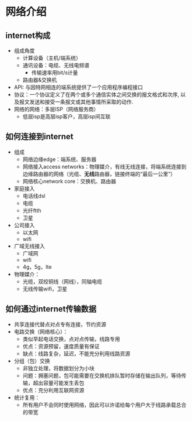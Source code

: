 # 网络介绍
## internet构成
- 组成角度
    - 计算设备（主机/端系统）
    - 通讯设备：电缆、无线电频谱
      - 传输速率用bit/s计量
    - 路由器&交换机
- API: 与因特网相连的端系统提供了一个应用程序编程接口
- 协议：一个协议定义了在两个或多个通信实体之间交换的报文格式和次序, 以及报文发送和接受一条报文或其他事情所采取的动作.
- 网络的网络：多层ISP（网络服务商）
    - 低层isp是高层isp客户，高层isp间互联
## 如何连接到internet
- 组成
    - 网络边缘edge：端系统、服务器
    - 网络接入access networks：物理媒介，有线无线连接，将端系统连接到边缘路由器的网络（光缆、**无线**路由器，链接终端的“最后一公里”）
    - 网络核心network core：交换机、路由器
- 家庭接入
    - 电话线dsl
    - 电缆
    - 光纤ftth
    - 卫星
- 公司接入
    - 以太网
    - wifi
- 广域无线接入
    - 广域网
    - wifi
    - 4g，5g，lte
- 物理媒介：
    - 光缆，双绞铜线（网线），同轴电缆
    - 无线传输wifi，卫星
## 如何通过internet传输数据
- 共享连接代替点对点专有连接，节约资源
- 电路交换（网络核心）：
    - 类似早起电话交换，点对点传输，线路专用
    - 优点：资源预留，速度质量有保证
    - 缺点：线路复杂，延迟，不能充分利用线路资源
- 分组（包）交换
    - 非独立处理，将数据划分为小块
    - 问题：拥塞问题，包可能需要在交换机排队暂时存储在输出队列，等待传输，超出容量可能发生丢包
    - 优点：充分利用互联网资源
- 统计复用：
    - 所有用户不会同时使用网络，因此可以许诺给每个用户大于线路承载总合的带宽